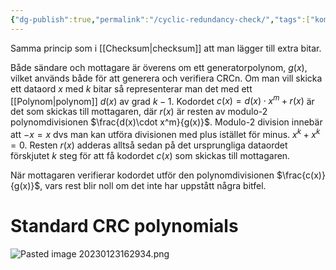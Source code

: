 ```yaml
---
{"dg-publish":true,"permalink":"/cyclic-redundancy-check/","tags":["kommunikationssystem"]}
---
```


Samma princip som i [[Checksum\|checksum]] att man lägger till extra bitar. 

Både sändare och mottagare är överens om ett generatorpolynom, $g(x)$, vilket används både för att generera och verifiera CRCn. Om man vill skicka ett dataord $x$ med $k$ bitar så representerar man det med ett [[Polynom\|polynom]] $d(x)$ av grad $k-1$. Kodordet $c(x)=d(x)\cdot x^{m}+r(x)$ är det som skickas till mottagaren, där $r(x)$ är resten av modulo-2 polynomdivisionen $\frac{d(x)\cdot x^m}{g(x)}$. Modulo-2 division innebär att $-x=x$ dvs man kan utföra divisionen med plus istället för minus. $x^k+x^k=0$. Resten $r(x)$ adderas alltså sedan på det ursprungliga dataordet förskjutet $k$ steg för att få kodordet $c(x)$ som skickas till mottagaren.

När mottagaren verifierar kodordet utför den polynomdivisionen $\frac{c(x)}{g(x)}$, vars rest blir noll om det inte har uppstått några bitfel.

# Standard CRC polynomials
![Pasted image 20230123162934.png](/img/user/images/Pasted%20image%2020230123162934.png)